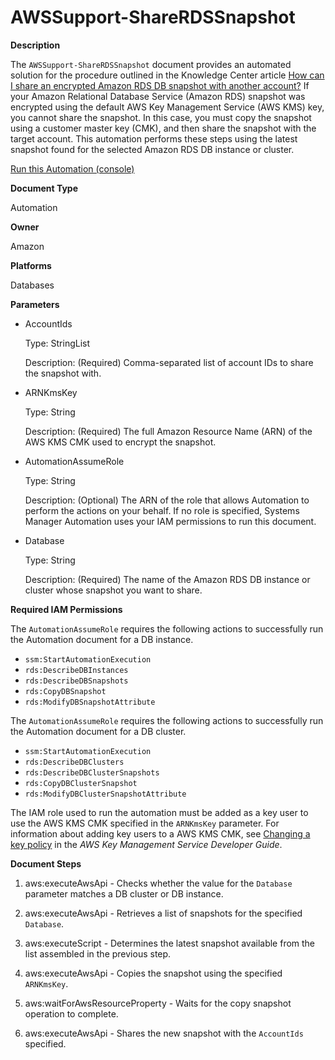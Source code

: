 # AWSSupport\-ShareRDSSnapshot<a name="automation-aws-sharerdssnapshot"></a>

**Description**

The `AWSSupport-ShareRDSSnapshot` document provides an automated solution for the procedure outlined in the Knowledge Center article [How can I share an encrypted Amazon RDS DB snapshot with another account?](http://aws.amazon.com/premiumsupport/knowledge-center/share-encrypted-rds-snapshot-kms-key/) If your Amazon Relational Database Service \(Amazon RDS\) snapshot was encrypted using the default AWS Key Management Service \(AWS KMS\) key, you cannot share the snapshot\. In this case, you must copy the snapshot using a customer master key \(CMK\), and then share the snapshot with the target account\. This automation performs these steps using the latest snapshot found for the selected Amazon RDS DB instance or cluster\.

[Run this Automation \(console\)](https://console.aws.amazon.com/systems-manager/automation/execute/AWSSupport-ShareRDSSnapshot)

**Document Type**

Automation

**Owner**

Amazon

**Platforms**

Databases

**Parameters**
+ AccountIds

  Type: StringList

  Description: \(Required\) Comma\-separated list of account IDs to share the snapshot with\.
+ ARNKmsKey

  Type: String

  Description: \(Required\) The full Amazon Resource Name \(ARN\) of the AWS KMS CMK used to encrypt the snapshot\.
+ AutomationAssumeRole

  Type: String

  Description: \(Optional\) The ARN of the role that allows Automation to perform the actions on your behalf\. If no role is specified, Systems Manager Automation uses your IAM permissions to run this document\.
+ Database

  Type: String

  Description: \(Required\) The name of the Amazon RDS DB instance or cluster whose snapshot you want to share\.

**Required IAM Permissions**

The `AutomationAssumeRole` requires the following actions to successfully run the Automation document for a DB instance\.
+ `ssm:StartAutomationExecution`
+ `rds:DescribeDBInstances`
+ `rds:DescribeDBSnapshots`
+ `rds:CopyDBSnapshot`
+ `rds:ModifyDBSnapshotAttribute`

The `AutomationAssumeRole` requires the following actions to successfully run the Automation document for a DB cluster\.
+ `ssm:StartAutomationExecution`
+ `rds:DescribeDBClusters`
+ `rds:DescribeDBClusterSnapshots`
+ `rds:CopyDBClusterSnapshot`
+ `rds:ModifyDBClusterSnapshotAttribute`

The IAM role used to run the automation must be added as a key user to use the AWS KMS CMK specified in the `ARNKmsKey` parameter\. For information about adding key users to a AWS KMS CMK, see [Changing a key policy](https://docs.aws.amazon.com/kms/latest/developerguide/key-policy-modifying.html) in the *AWS Key Management Service Developer Guide*\.

**Document Steps**

1. aws:executeAwsApi \- Checks whether the value for the `Database` parameter matches a DB cluster or DB instance\.

1. aws:executeAwsApi \- Retrieves a list of snapshots for the specified `Database`\.

1. aws:executeScript \- Determines the latest snapshot available from the list assembled in the previous step\.

1. aws:executeAwsApi \- Copies the snapshot using the specified `ARNKmsKey`\.

1. aws:waitForAwsResourceProperty \- Waits for the copy snapshot operation to complete\.

1. aws:executeAwsApi \- Shares the new snapshot with the `AccountIds` specified\.
